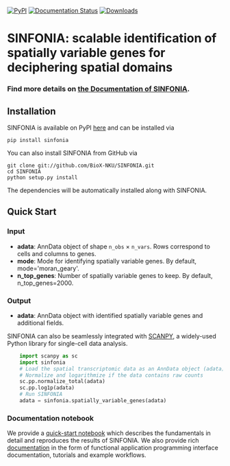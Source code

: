 [![PyPI](https://img.shields.io/pypi/v/sinfonia.svg)](https://pypi.org/project/sinfonia)
[![Documentation Status](https://readthedocs.org/projects/sinfonia/badge/?version=latest)](https://sinfonia.readthedocs.io/en/latest/?badge=stable)
[![Downloads](https://pepy.tech/badge/sinfonia)](https://pepy.tech/project/sinfonia)
# SINFONIA: scalable identification of spatially variable genes for deciphering spatial domains


### Find more details on [the Documentation of SINFONIA](https://sinfonia.readthedocs.io/en/latest/index.html).

## Installation
SINFONIA is available on PyPI [here](https://pypi.org/project/sinfonia/) and can be installed via

```
pip install sinfonia
```

You can also install SINFONIA from GitHub via
```
git clone git://github.com/BioX-NKU/SINFONIA.git
cd SINFONIA
python setup.py install
```
The dependencies will be automatically installed along with SINFONIA.


## Quick Start

### Input

* **adata**:       AnnData object of shape `n_obs` × `n_vars`. Rows correspond to cells and columns to genes.
* **mode**:        Mode for identifying spatially variable genes. By default, mode='moran_geary'.
* **n_top_genes**: Number of spatially variable genes to keep. By default, n_top_genes=2000.

### Output

* **adata**:       AnnData object with identified spatially variable genes and additional fields.

SINFONIA can also be seamlessly integrated with [SCANPY](https://scanpy.readthedocs.io/en/stable/), a widely-used Python library for single-cell data analysis.
```python
	import scanpy as sc
	import sinfonia
	# Load the spatial transcriptomic data as an AnnData object (adata)
	# Normalize and logarithmize if the data contains raw counts
	sc.pp.normalize_total(adata)
	sc.pp.log1p(adata)
	# Run SINFONIA
	adata = sinfonia.spatially_variable_genes(adata)
```
### Documentation notebook
We provide a [quick-start notebook](https://github.com/BioX-NKU/SINFONIA/blob/main/docs/source/tutorial/10X_DLPFC_151507.ipynb) which describes the fundamentals in detail and reproduces the results of SINFONIA. We also provide rich [documentation](https://sinfonia.readthedocs.io/en/latest/index.html) in the form of functional application programming interface documentation, tutorials and example workflows. 
